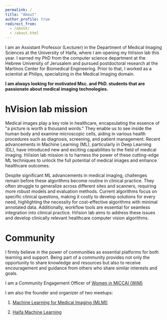 ```yaml
---
permalink: /
title: "About"
author_profile: true
redirect_from: 
  - /about/
  - /about.html
---
```


I am an Assistant Professor (Lecturer) in the Department of Medical Imaging Sciences at the University of Haifa, where I am opening my hVision lab this year. I earned my PhD from the computer science department at the Hebrew University of Jerusalem and pursued postdoctoral research at the Martinos Center for Biomedical Engineering. Prior to that, I worked as a scientist at Philips, specializing in the Medical Imaging domain.

**I am always looking for motivated Msc. and PhD. students that are passionate about medical imaging technologies.**

hVision lab mission
======
Medical images play a key role in healthcare, encapsulating the essence of "a picture is worth a thousand words." They enable us to see inside the human body and examine microscopic cells, aiding in various health procedures such as diagnosis, screening, and patient management. Recent advancements in Machine Learning (ML), particularly in Deep Learning (DL), have introduced new and exciting capabilities to the field of medical imaging. hVision lab mission is to harness the power of these cutting-edge ML techniques to unlock the full potential of medical images and enhance healthcare outcomes.

Despite significant ML advancements in medical imaging, challenges remain before these algorithms become routine in clinical practice. They often struggle to generalize across different sites and scanners, requiring more robust models and evaluation methods. Current algorithms focus on specific clinical questions, making it costly to develop solutions for every need, highlighting the necessity for cost-effective algorithms with minimal annotated data. Additionally, workflow tools are essential for seamless integration into clinical practice. hVision lab aims to address these issues and develop clinically relevant healthcare computer vision algorithms. 

Community
======
I firmly believe in the power of communities as essential platforms for both learning and support. Being part of a community provides not only the opportunity to share knowledge and resources but also to receive encouragement and guidance from others who share similar interests and goals. 

I am a Community Engagement Officer of [Women in MICCAI (WiM)](https://miccai.org/index.php/about-miccai/women-in-miccai/)

I am also the founder and organizer of two meetups:

1. [Machine Learning for Medical Imaging (MLMI)](https://www.meetup.com/machine-learning-for-medical-imaging-israel/)

2. [Haifa Machine Learning](https://www.meetup.com/Haifa-Machine-Learning-Reading-Group/)


